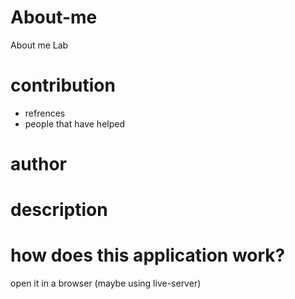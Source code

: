 # About-me
About me Lab

# contribution
 - refrences 
 - people that have helped

# author

# description

# how does this application work?
open it in a browser (maybe using live-server)
